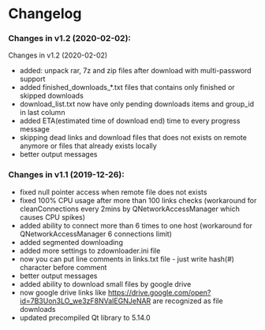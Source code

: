 # Changelog
### Changes in v1.2 (2020-02-02):
Changes in v1.2 (2020-02-02)
- added: unpack rar, 7z and zip files after download with multi-password support
- added finished_downloads_\*.txt files that contains only finished or skipped downloads
- download_list.txt now have only pending downloads items and group_id in last column
- added ETA(estimated time of download end) time to every progress message
- skipping dead links and download files that does not exists on remote anymore or files that already exists locally
- better output messages

### Changes in v1.1 (2019-12-26):
- fixed null pointer access when remote file does not exists
- fixed 100% CPU usage after more than 100 links checks (workaround for cleanConnections every 2mins by QNetworkAccessManager which causes CPU spikes)
- added ability to connect more than 6 times to one host (workaround for QNetworkAccessManager 6 connections limit)
- added segmented downloading
- added more settings to zdownloader.ini file
- now you can put line comments in links.txt file - just write hash(#) character before comment
- better output messages
- added ability to download small files by google drive
- now google drive links like https://drive.google.com/open?id=7B3Uon3LO_we3zF8NVaIEGNJeNAR are recognized as file downloads
- updated precompiled Qt library to 5.14.0
